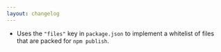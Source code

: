 ```yaml
---
layout: changelog
---
```


- Uses the `"files"` key in `package.json` to implement a whitelist of files that are packed for `npm publish`.

